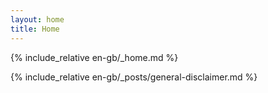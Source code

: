 ```yaml
---
layout: home
title: Home
---
```


{% include_relative en-gb/_home.md %}

{% include_relative en-gb/_posts/general-disclaimer.md %}
